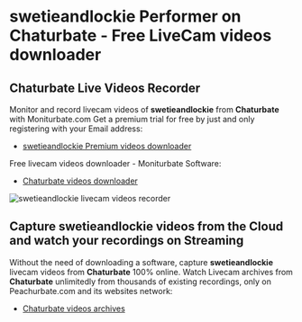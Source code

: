 # swetieandlockie Performer on Chaturbate - Free LiveCam videos downloader

## Chaturbate Live Videos Recorder

Monitor and record livecam videos of **swetieandlockie** from **Chaturbate** with Moniturbate.com
Get a premium trial for free by just and only registering with your Email address:
* [swetieandlockie Premium videos downloader](https://moniturbate.com/request-demo-licence-key.html)

Free livecam videos downloader - Moniturbate Software:
* [Chaturbate videos downloader](https://moniturbate.com/moniturbate-download-software.html)

![swetieandlockie livecam videos recorder](https://peachurnet.com/templates/moniturbate-software.png)


## Capture swetieandlockie videos from the Cloud and watch your recordings on Streaming

Without the need of downloading a software, capture **swetieandlockie** livecam videos from **Chaturbate** 100% online.
Watch Livecam archives from **Chaturbate** unlimitedly from thousands of existing recordings, only on Peachurbate.com and its websites network:
* [Chaturbate videos archives](https://peachurnet.com/)